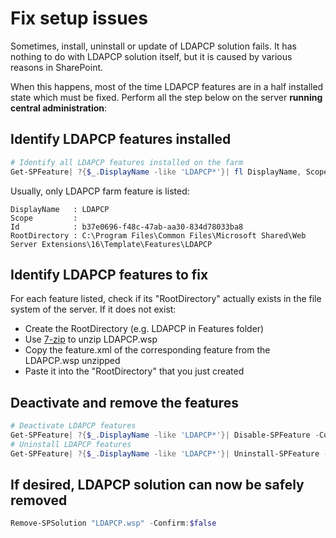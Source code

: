 # Fix setup issues
Sometimes, install, uninstall or update of LDAPCP solution fails. It has nothing to do with LDAPCP solution itself, but it is caused by various reasons in SharePoint.

When this happens, most of the time LDAPCP features are in a half installed state which must be fixed.
Perform all the step below on the server **running central administration**:

## Identify LDAPCP features installed
```powershell
# Identify all LDAPCP features installed on the farm
Get-SPFeature| ?{$_.DisplayName -like 'LDAPCP*'}| fl DisplayName, Scope, Id, RootDirectory
```
Usually, only LDAPCP farm feature is listed:
```
DisplayName   : LDAPCP
Scope         :
Id            : b37e0696-f48c-47ab-aa30-834d78033ba8
RootDirectory : C:\Program Files\Common Files\Microsoft Shared\Web Server Extensions\16\Template\Features\LDAPCP
```
 
## Identify LDAPCP features to fix
For each feature listed, check if its "RootDirectory" actually exists in the file system of the server.
If it does not exist:
* Create the RootDirectory (e.g. LDAPCP in Features folder)
* Use [7-zip](http://www.7-zip.org/) to unzip LDAPCP.wsp
* Copy the feature.xml of the corresponding feature from the LDAPCP.wsp unzipped
* Paste it into the "RootDirectory" that you just created
 
## Deactivate and remove the features
```powershell
# Deactivate LDAPCP features
Get-SPFeature| ?{$_.DisplayName -like 'LDAPCP*'}| Disable-SPFeature -Confirm:$false
# Uninstall LDAPCP features
Get-SPFeature| ?{$_.DisplayName -like 'LDAPCP*'}| Uninstall-SPFeature -Confirm:$false
```
 
## If desired, LDAPCP solution can now be safely removed
```powershell
Remove-SPSolution "LDAPCP.wsp" -Confirm:$false
```
